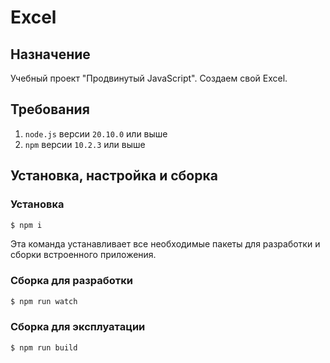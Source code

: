 # Excel

## Назначение
Учебный проект "Продвинутый JavaScript". Создаем свой Excel.

## Требования

1. `node.js` версии `20.10.0` или выше
1. `npm` версии `10.2.3` или выше

## Установка, настройка и сборка

### Установка

```bash
$ npm i
```

Эта команда устанавливает все необходимые пакеты для разработки и сборки встроенного приложения.

### Сборка для разработки

```bash
$ npm run watch
```

### Сборка для эксплуатации

```bash
$ npm run build
```
